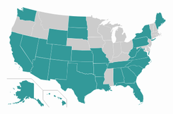 
<!-- 
<p>
    <div style="width:100%; height:350px;border:none;text-align:center">
        <iframe allowtransparency="yes" frameborder="0" width="900" height="700" src="/map/mapindex.html">
	</div>
</p>

x="-300" y="-300px" style="position:absolute;right:0;"  enable-background="new 174 100 959 593" width="959" height="593" 

<sodipodi:namedview bordercolor="#666666" objecttolerance="10" pagecolor="#ffffff" borderopacity="1" gridtolerance="10" guidetolerance="10" inkscape:cx="509.19152" inkscape:cy="282.2353" inkscape:zoom="1.2137643" showgrid="false" id="namedview71" inkscape:current-layer="g5" inkscape:window-maximized="1" inkscape:window-y="-8" inkscape:window-x="-8" inkscape:pageopacity="0" inkscape:window-height="1017" inkscape:window-width="1920" inkscape:pageshadow="2"></sodipodi:namedview>
<link rel="stylesheet" type="text/css" href="map.css" />
-->


<div id="info-box"></div>
<?xml version="1.0" encoding="utf-8"?>
<div style="width:100%; height:350px;margin: 10px auto; border: none; text-align:center">
<svg xmlns:cc="http://creativecommons.org/ns#" xmlns:dc="http://purl.org/dc/elements/1.1/" xmlns:rdf="http://www.w3.org/1999/02/22-rdf-syntax-ns#" xmlns:inkscape="http://www.inkscape.org/namespaces/inkscape" xmlns:sodipodi="http://sodipodi.sourceforge.net/DTD/sodipodi-0.dtd" xmlns:svg="http://www.w3.org/2000/svg" xmlns="http://www.w3.org/2000/svg" xmlns:xlink="http://www.w3.org/1999/xlink" version="1.1" id="us-map" preserveAspectRatio="xMaxYMin meet" sodipodi:docname="Republican_Party_presidential_primaries_results,_2016.svg" inkscape:version="0.91 r13725"  viewBox="-50 -120 1300 900"  xml:space="preserve">

<g id="g5">
	<path id="HI" data-info="<div>Hawaii</div>" fill="#339999" d="M407.1,619.3l1.9-3.6l2.3-0.3l0.3,0.8l-2.1,3.1H407.1z M417.3,615.6l6.1,2.6l2.1-0.3l1.6-3.9   l-0.6-3.4l-4.2-0.5l-4,1.8L417.3,615.6z M448,625.6l3.7,5.5l2.4-0.3l1.1-0.5l1.5,1.3l3.7-0.2l1-1.5l-2.9-1.8l-1.9-3.7l-2.1-3.6   l-5.8,2.9L448,625.6z M468.2,634.5l1.3-1.9l4.7,1l0.6-0.5l6.1,0.6l-0.3,1.3l-2.6,1.5l-4.4-0.3L468.2,634.5z M473.5,639.7l1.9,3.9   l3.1-1.1l0.3-1.6l-1.6-2.1l-3.7-0.3V639.7z M480.5,638.5l2.3-2.9l4.7,2.4l4.4,1.1l4.4,2.7v1.9l-3.6,1.8l-4.8,1l-2.4-1.5   L480.5,638.5z M497.1,654.1l1.6-1.3l3.4,1.6l7.6,3.6l3.4,2.1l1.6,2.4l1.9,4.4l4,2.6l-0.3,1.3l-3.9,3.2l-4.2,1.5l-1.5-0.6l-3.1,1.8   l-2.4,3.2l-2.3,2.9l-1.8-0.2l-3.6-2.6l-0.3-4.5l0.6-2.4l-1.6-5.7l-2.1-1.8l-0.2-2.6l2.3-1l2.1-3.1l0.5-1l-1.6-1.8L497.1,654.1z"/>
	<a href="/ak/"><path id="AK" data-info="<div>Alaska</div>" fill="#339999" d="M332.1,553.7l-0.3,85.4l1.6,1l3.1,0.2l1.5-1.1h2.6l0.2,2.9l7,6.8l0.5,2.6l3.4-1.9l0.6-0.2l0.3-3.1   l1.5-1.6l1.1-0.2l1.9-1.5l3.1,2.1l0.6,2.9l1.9,1.1l1.1,2.4l3.9,1.8l3.4,6l2.7,3.9l2.3,2.7l1.5,3.7l5,1.8l5.2,2.1l1,4.4l0.5,3.1   l-1,3.4l-1.8,2.3l-1.6-0.8l-1.5-3.1l-2.7-1.5l-1.8-1.1l-0.8,0.8l1.5,2.7l0.2,3.7l-1.1,0.5l-1.9-1.9l-2.1-1.3l0.5,1.6l1.3,1.8   l-0.8,0.8c0,0-0.8-0.3-1.3-1c-0.5-0.6-2.1-3.4-2.1-3.4l-1-2.3c0,0-0.3,1.3-1,1c-0.6-0.3-1.3-1.5-1.3-1.5l1.8-1.9l-1.5-1.5v-5h-0.8   l-0.8,3.4l-1.1,0.5l-1-3.7l-0.6-3.7l-0.8-0.5l0.3,5.7v1.1l-1.5-1.3l-3.6-6l-2.1-0.5l-0.6-3.7l-1.6-2.9l-1.6-1.1v-2.3l2.1-1.3   l-0.5-0.3l-2.6,0.6l-3.4-2.4l-2.6-2.9l-4.8-2.6l-4-2.6l1.3-3.2v-1.6l-1.8,1.6l-2.9,1.1l-3.7-1.1l-5.7-2.4h-5.5l-0.6,0.5l-6.5-3.9   l-2.1-0.3l-2.7-5.8l-3.6,0.3l-3.6,1.5l0.5,4.5l1.1-2.9l1,0.3l-1.5,4.4l3.2-2.7l0.6,1.6l-3.9,4.4l-1.3-0.3l-0.5-1.9l-1.3-0.8   l-1.3,1.1l-2.7-1.8l-3.1,2.1l-1.8,2.1l-3.4,2.1l-4.7-0.2l-0.5-2.1l3.7-0.6v-1.3l-2.3-0.6l1-2.4l2.3-3.9v-1.8l0.2-0.8l4.4-2.3l1,1.3   h2.7l-1.3-2.6l-3.7-0.3l-5,2.7l-2.4,3.4l-1.8,2.6l-1.1,2.3l-4.2,1.5l-3.1,2.6l-0.3,1.6l2.3,1l0.8,2.1l-2.7,3.2l-6.5,4.2l-7.8,4.2   l-2.1,1.1l-5.3,1.1l-5.3,2.3l1.8,1.3l-1.5,1.5l-0.5,1.1l-2.7-1l-3.2,0.2l-0.8,2.3h-1l0.3-2.4l-3.6,1.3l-2.9,1l-3.4-1.3l-2.9,1.9   h-3.2l-2.1,1.3l-1.6,0.8l-2.1-0.3l-2.6-1.1l-2.3,0.6l-1,1l-1.6-1.1v-1.9l3.1-1.3l6.3,0.6l4.4-1.6l2.1-2.1l2.9-0.6l1.8-0.8l2.7,0.2   l1.6,1.3l1-0.3l2.3-2.7l3.1-1l3.4-0.6l1.3-0.3l0.6,0.5h0.8l1.3-3.7l4-1.5l1.9-3.7l2.3-4.5l1.6-1.5l0.3-2.6l-1.6,1.3l-3.4,0.6   l-0.6-2.4l-1.3-0.3l-1,1l-0.2,2.9l-1.5-0.2l-1.5-5.8l-1.3,1.3l-1.1-0.5l-0.3-1.9l-4,0.2l-2.1,1.1l-2.6-0.3l1.5-1.5l0.5-2.6   l-0.6-1.9l1.5-1l1.3-0.2l-0.6-1.8v-4.4l-1-1l-0.8,1.5h-6.1l-1.5-1.3l-0.6-3.9l-2.1-3.6v-1l2.1-0.8l0.2-2.1l1.1-1.1l-0.8-0.5   l-1.3,0.5l-1.1-2.7l1-5l4.5-3.2l2.6-1.6l1.9-3.7l2.7-1.3l2.6,1.1l0.3,2.4l2.4-0.3l3.2-2.4l1.6,0.6l1,0.6h1.6l2.3-1.3l0.8-4.4   c0,0,0.3-2.9,1-3.4c0.6-0.5,1-1,1-1l-1.1-1.9l-2.6,0.8l-3.2,0.8l-1.9-0.5l-3.6-1.8l-5-0.2l-3.6-3.7l0.5-3.9l0.6-2.4l-2.1-1.8   l-1.9-3.7l0.5-0.8l6.8-0.5h2.1l1,1h0.6l-0.2-1.6l3.9-0.6l2.6,0.3l1.5,1.1l-1.5,2.1l-0.5,1.5l2.7,1.6l5,1.8l1.8-1l-2.3-4.4l-1-3.2   l1-0.8l-3.4-1.9l-0.5-1.1l0.5-1.6l-0.8-3.9l-2.9-4.7l-2.4-4.2l2.9-1.9h3.2l1.8,0.6l4.2-0.2l3.7-3.6l1.1-3.1l3.7-2.4l1.6,1l2.7-0.6   l3.7-2.1l1.1-0.2l1,0.8l4.5-0.2l2.7-3.1h1.1l3.6,2.4l1.9,2.1l-0.5,1.1l0.6,1.1l1.6-1.6l3.9,0.3l0.3,3.7l1.9,1.5l7.1,0.6l6.3,4.2   l1.5-1l5.2,2.6l2.1-0.6l1.9-0.8l4.8,1.9L332.1,553.7z M217,582.6l2.1,5.3l-0.2,1l-2.9-0.3l-1.8-4l-1.8-1.5H210l-0.2-2.6l1.8-2.4   l1.1,2.4l1.5,1.5L217,582.6z M214.4,616.1l3.7,0.8l3.7,1l0.8,1l-1.6,3.7l-3.1-0.2l-3.4-3.6L214.4,616.1z M193.7,602l1.1,2.6   l1.1,1.6l-1.1,0.8l-2.1-3.1V602H193.7z M180,675.1l3.4-2.3l3.4-1l2.6,0.3l0.5,1.6l1.9,0.5l1.9-1.9l-0.3-1.6l2.7-0.6l2.9,2.6   l-1.1,1.8l-4.4,1.1l-2.7-0.5l-3.7-1.1l-4.4,1.5l-1.6,0.3L180,675.1z M228.9,670.6l1.6,1.9l2.1-1.6l-1.5-1.3L228.9,670.6z    M231.8,673.6l1.1-2.3l2.1,0.3l-0.8,1.9H231.8z M255.4,671.7l1.5,1.8l1-1.1l-0.8-1.9L255.4,671.7z M264.2,659.2l1.1,5.8l2.9,0.8   l5-2.9l4.4-2.6l-1.6-2.4l0.5-2.4l-2.1,1.3l-2.9-0.8l1.6-1.1l1.9,0.8l3.9-1.8l0.5-1.5l-2.4-0.8l0.8-1.9l-2.7,1.9l-4.7,3.6l-4.8,2.9   L264.2,659.2z M306.5,639.4l2.4-1.5l-1-1.8l-1.8,1L306.5,639.4z"/></a>
	<a href="/fl/"><path id="FL" data-info="<div>Florida</div>" fill="#339999" d="M929.4,545.5l2.3,7.3l3.7,9.7l5.3,9.4l3.7,6.3l4.8,5.5l4,3.7l1.6,2.9l-1.1,1.3L953,593l2.9,7.4   l2.9,2.9l2.6,5.3l3.6,5.8l4.5,8.2l1.3,7.6l0.5,12l0.6,1.8l-0.3,3.4l-2.4,1.3l0.3,1.9l-0.6,1.9l0.3,2.4l0.5,1.9l-2.7,3.2l-3.1,1.5   l-3.9,0.2l-1.5,1.6l-2.4,1l-1.3-0.5l-1.1-1l-0.3-2.9l-0.8-3.4l-3.4-5.2l-3.6-2.3l-3.9-0.3l-0.8,1.3l-3.1-4.4l-0.6-3.6l-2.6-4   l-1.8-1.1l-1.6,2.1l-1.8-0.3l-2.1-5l-2.9-3.9l-2.9-5.3l-2.6-3.1l-3.6-3.7l2.1-2.4l3.2-5.5l-0.2-1.6l-4.5-1l-1.6,0.6l0.3,0.6l2.6,1   l-1.5,4.5l-0.8,0.5l-1.8-4l-1.3-4.8l-0.3-2.7l1.5-4.7v-9.5L910,585l-1.3-3.1l-5.2-1.3l-1.9-0.6l-1.6-2.6l-3.4-1.6l-1.1-3.4l-2.7-1   l-2.4-3.7l-4.2-1.5l-2.9-1.5h-2.6l-4,0.8l-0.2,1.9l0.8,1l-0.5,1.1l-3.1-0.2l-3.7,3.6l-3.6,1.9h-3.9l-3.2,1.3l-0.3-2.7l-1.6-1.9   l-2.9-1.1l-1.6-1.5l-8.1-3.9l-7.6-1.8l-4.4,0.6l-6,0.5l-6,2.1l-3.5,0.6l-0.2-8l-2.6-1.9l-1.8-1.8l0.3-3.1l10.2-1.3l25.5-2.9   l6.8-0.6l5.4,0.3l2.6,3.9l1.5,1.5l8.1,0.5l10.8-0.6l21.5-1.3l5.4-0.7l4.6,0l0.2,2.9l3.8,0.8l0.3-4.8l-1.6-4.5l1-0.7l5.1,0.5   L929.4,545.5z M941.9,677.9l2.4-0.6l1.3-0.2l1.5-2.3l2.3-1.6l1.3,0.5l1.7,0.3l0.4,1.1l-3.5,1.2l-4.2,1.5l-2.3,1.2L941.9,677.9z    M955.4,672.9l1.2,1.1l2.7-2.1l5.3-4.2l3.7-3.9l2.5-6.6l1-1.7l0.2-3.4l-0.7,0.5l-1,2.8l-1.5,4.6l-3.2,5.3l-4.4,4.2l-3.4,1.9   L955.4,672.9z"/></a>
	<a href="/sc/"><path id="SC" data-info="<div>South Carolina</div>" fill="#339999" d="M935.2,512.9l-1.8,1l-2.6-1.3l-0.6-2.1l-1.3-3.6l-2.3-2.1l-2.6-0.6l-1.6-4.8l-2.7-6l-4.2-1.9   l-2.1-1.9l-1.3-2.6L910,485l-2.3-1.3l-2.3-2.9l-3.1-2.3l-4.5-1.8l-0.5-1.5l-2.4-2.9l-0.5-1.5l-3.4-5.2l-3.4,0.2l-4-2.4l-1.3-1.3   l-0.3-1.8l0.8-1.9l2.3-1l-0.3-2.1l6.1-2.6l9.1-4.5l7.3-0.8l16.5-0.5l2.3,1.9l1.6,3.2l4.4-0.5l12.6-1.5l2.9,0.8l12.6,7.6l10.1,8.1   l-5.4,5.5l-2.6,6.1l-0.5,6.3l-1.6,0.8l-1.1,2.7l-2.4,0.6l-2.1,3.6l-2.7,2.7l-2.3,3.4l-1.6,0.8l-3.6,3.4l-2.9,0.2l1,3.2l-5,5.5   L935.2,512.9z"/></a>
	<path id="GA" data-info="<div>Georgia</div>" fill="#339999" d="M863.6,458l-4.8,0.8l-8.4,1.1l-8.6,0.9v2.2l0.2,2.1l0.6,3.4l3.4,7.9l2.4,9.9l1.5,6.1l1.6,4.8l1.5,7   l2.1,6.3l2.6,3.4l0.5,3.4l1.9,0.8l0.2,2.1l-1.8,4.8l-0.5,3.2l-0.2,1.9l1.6,4.4l0.3,5.3l-0.8,2.4l0.6,0.8l1.5,0.8l0.6,3.4l2.6,3.9   l1.5,1.5l7.9,0.2l10.8-0.6l21.5-1.3l5.4-0.7l4.6,0l0.2,2.9l2.6,0.8l0.3-4.4l-1.6-4.5l1.1-1.6l5.8,0.8l5,0.3l-0.8-6.3l2.3-10   l1.5-4.2l-0.5-2.6l3.3-6.2l-0.5-1.4l-1.9,0.7l-2.6-1.3l-0.6-2.1l-1.3-3.6l-2.3-2.1l-2.6-0.6l-1.6-4.8l-2.9-6.3l-4.2-1.9l-2.1-1.9   l-1.3-2.6l-2.1-1.9l-2.3-1.3l-2.3-2.9l-3.1-2.3l-4.5-1.8l-0.5-1.5l-2.4-2.9l-0.5-1.5l-3.4-4.9l-3.4,0.2l-4.1-3l-1.3-1.3l-0.3-1.8   l0.8-1.9l2.4-1.2l-1.1-1.2l0.1-0.3l-5.8,1l-7,0.8L863.6,458z"/>
	<path id="AL" data-info="<div>Alabama</div>" fill="#339999" d="M799.6,566.8l-1.6-15.2l-2.7-18.8l0.2-14.1l0.8-31l-0.2-16.7l0.2-6.4l7.8-0.4l27.8-2.6l8.9-0.7   l-0.1,2.2l0.2,2.1l0.6,3.4l3.4,7.9l2.4,9.9l1.5,6.1l1.6,4.8l1.5,7l2.1,6.3l2.6,3.4l0.5,3.4l1.9,0.8l0.2,2.1l-1.8,4.8l-0.5,3.2   l-0.2,1.9l1.6,4.4l0.3,5.3l-0.8,2.4l0.6,0.8l1.5,0.8l1,2.5h-6.3l-6.8,0.6l-25.5,2.9l-10.4,1.4l-0.1,3.8l1.8,1.8l2.6,1.9l0.6,7.9   l-5.5,2.6l-2.7-0.3l2.7-1.9v-1l-3.1-6l-2.3-0.6l-1.5,4.4l-1.3,2.7l-0.6-0.2H799.6z"/>
	<path id="NC" data-info="<div>North Carolina</div>" fill="#339999" d="M1006.1,398.5l1.7,4.7l3.6,6.5l2.4,2.4l0.6,2.3l-2.4,0.2l0.8,0.6l-0.3,4.2l-2.6,1.3l-0.6,2.1   l-1.3,2.9l-3.7,1.6l-2.4-0.3l-1.5-0.2l-1.6-1.3l0.3,1.3v1h1.9l0.8,1.3l-1.9,6.3h4.2l0.6,1.6l2.3-2.3l1.3-0.5l-1.9,3.6l-3.1,4.8   h-1.3l-1.1-0.5l-2.7,0.6l-5.2,2.4l-6.5,5.3l-3.4,4.7l-1.9,6.5l-0.5,2.4l-4.7,0.5l-5.5,1.3l-9.9-8.2l-12.6-7.6l-2.9-0.8l-12.6,1.5   l-4.3,0.8l-1.6-3.2l-3-2.1l-16.5,0.5l-7.3,0.8l-9.1,4.5l-6.1,2.6l-1.6,0.3l-5.8,1l-7,0.8l-6.8,0.5l0.5-4.1l1.8-1.5l2.7-0.6l0.6-3.7   l4.2-2.7l3.9-1.5l4.2-3.6l4.4-2.1l0.6-3.1l3.9-3.9l0.6-0.2c0,0,0,1.1,0.8,1.1c0.8,0,1.9,0.3,1.9,0.3l2.3-3.6l2.1-0.6l2.3,0.3   l1.6-3.6l2.9-2.6l0.5-2.1v-4l4.5,0.7l7.1-1.3l15.8-1.9l17.1-2.6l19.9-4l19.7-4.2l11.4-2.8L1006.1,398.5z M1010,431.5l2.6-2.5   l3.2-2.6l1.5-0.6l0.2-2l-0.6-6.1l-1.5-2.3l-0.6-1.9l0.7-0.2l2.7,5.5l0.4,4.4l-0.2,3.4l-3.4,1.5l-2.8,2.4l-1.1,1.2L1010,431.5z"/>
	<path id="TN" data-info="<div>Tennessee</div>" fill="#339999" d="M871.1,420.6l-51.9,5l-15.8,1.8l-4.6,0.5l-3.9,0v3.9l-8.4,0.5l-7,0.6l-11.1,0.1l-0.3,5.8l-2.1,6.3   l-1,3l-1.3,4.4l-0.3,2.6l-4,2.3l1.5,3.6l-1,4.4l-1,0.8l7.3-0.2l24.1-1.9l5.3-0.2l8.1-0.5l27.8-2.6l10.2-0.8l8.4-1l8.4-1.1l4.8-0.8   l-0.1-4.5l1.8-1.5l2.7-0.6l0.6-3.7l4.2-2.7l3.9-1.5l4.2-3.6l4.4-2.1l0.9-3.5l4.3-3.9l0.6-0.2c0,0,0,1.1,0.8,1.1s1.9,0.3,1.9,0.3   l2.3-3.6l2.1-0.6l2.3,0.3l1.6-3.6l2.1-2.2l0.6-1l0.2-3.9l-1.5-0.3l-2.4,1.9l-7.9,0.2l-12,1.9L871.1,420.6z"/>
	<path id="RI" data-info="<div>Rhode Island</div>" fill="#CCCCCC" d="M1048.1,279.8l-0.5-4.2l-0.8-4.4l-1.7-5.9l5.7-1.5l1.6,1.1l3.4,4.4l2.9,4.4l-2.9,1.5l-1.3-0.2   l-1.1,1.8l-2.4,1.9L1048.1,279.8z"/>
	<path id="CT" data-info="<div>Connecticut</div>" fill="#CCCCCC" d="M1047.2,280.1l-0.6-4.2l-0.8-4.4l-1.6-6l-4.2,0.9l-21.8,4.8l0.6,3.3l1.5,7.3v8.1l-1.1,2.3l1.8,2.1   l5-3.4l3.6-3.2l1.9-2.1l0.8,0.6l2.7-1.5l5.2-1.1L1047.2,280.1z"/>
	<path id="MA" data-info="<div>Massachusetts</div>" fill="#CCCCCC" d="M1074,273.9l2.2-0.7l0.5-1.7l1,0.1l1,2.3l-1.3,0.5l-3.9,0.1L1074,273.9z M1064.6,274.7l2.3-2.6h1.6   l1.8,1.5l-2.4,1l-2.2,1L1064.6,274.7z M1029.8,252.7l17.5-4.2l2.3-0.6l2.1-3.2l3.7-1.7l2.9,4.4l-2.4,5.2l-0.3,1.5l1.9,2.6l1.1-0.8   h1.8l2.3,2.6l3.9,6l3.6,0.5l2.3-1l1.8-1.8l-0.8-2.7l-2.1-1.6l-1.5,0.8l-1-1.3l0.5-0.5l2.1-0.2l1.8,0.8l1.9,2.4l1,2.9l0.3,2.4   l-4.2,1.5l-3.9,1.9l-3.9,4.5l-1.9,1.5v-1l2.4-1.5l0.5-1.8l-0.8-3.1l-2.9,1.5l-0.8,1.5l0.5,2.3l-2.1,1l-2.7-4.5l-3.4-4.4l-2.1-1.8   l-6.5,1.9l-5.1,1.1l-21.8,4.8l-0.4-4.9l0.6-10.6l5.2-0.9L1029.8,252.7z"/>
	<path id="ME" data-info="<div>Maine</div>" fill="#339999" d="M1097.2,177.3l1.9,2.1l2.3,3.7v1.9l-2.1,4.7l-1.9,0.6l-3.4,3.1l-4.8,5.5c0,0-0.6,0-1.3,0   c-0.6,0-1-2.1-1-2.1l-1.8,0.2l-1,1.5l-2.4,1.5l-1,1.5l1.6,1.5l-0.5,0.6l-0.5,2.7l-1.9-0.2v-1.6l-0.3-1.3l-1.5,0.3l-1.8-3.2   l-2.1,1.3l1.3,1.5l0.3,1.1l-0.8,1.3l0.3,3.1l0.2,1.6l-1.6,2.6l-2.9,0.5l-0.3,2.9l-5.3,3.1l-1.3,0.5l-1.6-1.5l-3.1,3.6l1,3.2   l-1.5,1.3l-0.2,4.4l-1.1,6.3l-2.5-1.2l-0.5-3.1l-3.9-1.1l-0.3-2.7l-7.3-23.4l-4.2-13.6l1.4-0.1l1.5,0.4v-2.6l0.8-5.5l2.6-4.7l1.5-4   l-1.9-2.4v-6l0.8-1l0.8-2.7l-0.2-1.5l-0.2-4.8l1.8-4.8l2.9-8.9l2.1-4.2h1.3l1.3,0.2v1.1l1.3,2.3l2.7,0.6l0.8-0.8v-1l4-2.9l1.8-1.8   l1.5,0.2l6,2.4l1.9,1l9.1,29.9h6l0.8,1.9l0.2,4.8l2.9,2.3h0.8l0.2-0.5l-0.5-1.1L1097.2,177.3z M1076.3,207.5l1.5-1.5l1.4,1.1   l0.6,2.4l-1.7,0.9L1076.3,207.5z M1083,201.6l1.8,1.9c0,0,1.3,0.1,1.3-0.2s0.2-2,0.2-2l0.9-0.8l-0.8-1.8l-2,0.7L1083,201.6z"/>
	<path id="NH" data-info="<div>New Hampshire</div>" fill="#CCCCCC" d="M1054.8,242.4l0.9-1.1l1.1-3.3l-2.5-0.9l-0.5-3.1l-3.9-1.1l-0.3-2.7l-7.3-23.4l-4.6-14.5l-0.9,0   l-0.6,1.6l-0.6-0.5l-1-1l-1.5,1.9l0,5l0.3,5.7l1.9,2.7v4l-3.7,5.1l-2.6,1.1v1.1l1.1,1.8v8.6l-0.8,9.2l-0.2,4.8l1,1.3l-0.2,4.5   l-0.5,1.8l1.5,0.9l16.4-4.7l2.3-0.6l1.5-2.6L1054.8,242.4z"/>
	<path id="VT" data-info="<div>Vermont</div>" fill="#CCCCCC" d="M1018.3,253.7l-0.8-5.7l-2.4-10l-0.6-0.3l-2.9-1.3l0.8-2.9l-0.8-2.1l-2.7-4.6l1-3.9l-0.8-5.2   l-2.4-6.5l-0.8-4.9l26.2-6.7l0.3,5.8l1.9,2.7v4l-3.7,4l-2.6,1.1v1.1l1.1,1.8v8.6l-0.8,9.2l-0.2,4.8l1,1.3l-0.2,4.5l-0.5,1.8   l0.7,1.6l-7,1.4L1018.3,253.7z"/>
	<path id="NY" data-info="<div>New York</div>" fill="#339999" d="M1002.6,289.4l-1.1-1l-2.6-0.2l-2.3-1.9l-1.6-6.1l-3.5,0.1l-2.4-2.7l-19.4,4.4l-43,8.7l-7.5,1.2   l-0.7-6.5l1.4-1.1l1.3-1.1l1-1.6l1.8-1.1l1.9-1.8l0.5-1.6l2.1-2.7l1.1-1l-0.2-1l-1.3-3.1l-1.8-0.2l-1.9-6.1l2.9-1.8l4.4-1.5l4-1.3   l3.2-0.5l6.3-0.2l1.9,1.3l1.6,0.2l2.1-1.3l2.6-1.1l5.2-0.5l2.1-1.8l1.8-3.2l1.6-1.9h2.1l1.9-1.1l0.2-2.3l-1.5-2.1l-0.3-1.5l1.1-2.1   v-1.5h-1.8l-1.8-0.8l-0.8-1.1l-0.2-2.6l5.8-5.5l0.6-0.8l1.5-2.9l2.9-4.5l2.7-3.7l2.1-2.4l2.4-1.8l3.1-1.2l5.5-1.3l3.2,0.2l4.5-1.5   l7.6-2.1l0.5,5l2.4,6.5l0.8,5.2l-1,3.9l2.6,4.5l0.8,2.1l-0.8,2.9l2.9,1.3l0.6,0.3l3.1,11l-0.5,5.1l-0.5,10.8l0.8,5.5l0.8,3.6   l1.5,7.3v8.1l-1.1,2.3l1.8,2l0.8,1.7l-1.9,1.8l0.3,1.3l1.3-0.3l1.5-1.3l2.3-2.6l1.1-0.6l1.6,0.6l2.3,0.2l7.9-3.9l2.9-2.7l1.3-1.5   l4.2,1.6l-3.4,3.6l-3.9,2.9l-7.1,5.3l-2.6,1l-5.8,1.9l-4,1.1l-1.2-0.5l-0.2-3.7l0.5-2.7l-0.2-2.1l-2.8-1.7l-4.5-1l-3.9-1.1   L1002.6,289.4z"/>
	<path id="NJ" data-info="<div>New Jersey</div>" fill="#CCCCCC" d="M1002.2,290.3l-2.1,2.4v3.1l-1.9,3.1l-0.2,1.6l1.3,1.3l-0.2,2.4l-2.3,1.1l0.8,2.7l0.2,1.1l2.7,0.3   l1,2.6l3.6,2.4l2.4,1.6v0.8l-3.2,3.1l-1.6,2.3l-1.5,2.7l-2.3,1.3l-1.2,0.7l-0.2,1.2l-0.6,2.6l1.1,2.2l3.2,2.9l4.8,2.3l4,0.6   l0.2,1.5l-0.8,1l0.3,2.7h0.8l2.1-2.4l0.8-4.8l2.7-4l3.1-6.5l1.1-5.5l-0.6-1.1l-0.2-9.4l-1.6-3.4l-1.1,0.8l-2.7,0.3l-0.5-0.5l1.1-1   l2.1-1.9l0.1-1.1l-0.4-3.4l0.5-2.7l-0.2-2.1l-2.6-1.1l-4.5-1l-3.9-1.1L1002.2,290.3z"/>
	<path id="PA" data-info="<div>Pennsylvania</div>" fill="#339999" d="M996.2,326.5l1.1-0.6l2.3-0.6l1.5-2.7l1.6-2.3l3.2-3.1v-0.8l-2.4-1.6l-3.6-2.4l-1-2.6l-2.7-0.3   l-0.2-1.1l-0.8-2.7l2.3-1.1l0.2-2.4l-1.3-1.3l0.2-1.6l1.9-3.1v-3.1l2.3-2.4l0.2-1.1l-2.6-0.2l-2.3-1.9l-2.4-5.3l-3-0.9l-2.3-2.1   l-18.6,4l-43,8.7l-8.9,1.5l-0.5-7.1l-5.5,5.6l-1.3,0.5l-4.2,3l2.9,19.1l2.5,9.7l3.6,19.3l3.3-0.6l11.9-1.5l37.9-7.7l14.9-2.8   l8.3-1.6l0.3-0.2l2.1-1.6L996.2,326.5z"/>
	<path id="DE" data-info="<div>Delaware</div>" fill="#CCCCCC" d="M996.4,330.4l0.6-2.1l0-1.2l-1.3-0.1l-2.1,1.6l-1.5,1.5l1.5,4.2l2.3,5.7l2.1,9.7l1.6,6.3l5-0.2   l6.1-1.2l-2.3-7.4l-1,0.5l-3.6-2.4l-1.8-4.7l-1.9-3.6l-2.3-1l-2.1-3.6L996.4,330.4z"/>
	<path id="MD" data-info="<div>Maryland</div>" fill="#CCCCCC" d="M1011,355.3l-6.1,1.3l-5.8,0.2l-1.8-7.1l-2.1-9.7l-2.3-5.7l-1.3-4.4l-7.5,1.6l-14.9,2.8l-37.5,7.6   l1.1,5l1,5.7l0.3-0.3l2.1-2.4l2.3-2.6l2.4-0.6l1.5-1.5l1.8-2.6l1.3,0.6l2.9-0.3l2.6-2.1l2-1.5l1.8-0.5l1.6,1.1l2.9,1.5l1.9,1.8   l1.2,1.5l4.1,1.7v2.9l5.5,1.3l1.1,0.5l1.4-2l2.9,2l-1.3,2.5l-0.8,4l-1.8,2.6v2.1l0.6,1.8l5.1,1.4l4.3-0.1l3.1,1l2.1,0.3l1-2.1   l-1.5-2.1v-1.8l-2.4-2.1l-2.1-5.5l1.3-5.3l-0.2-2.1l-1.3-1.3c0,0,1.5-1.6,1.5-2.3c0-0.6,0.5-2.1,0.5-2.1l1.9-1.3l1.9-1.6l0.5,1   l-1.5,1.6l-1.3,3.7l0.3,1.1l1.8,0.3l0.5,5.5l-2.1,1l0.3,3.6l0.5-0.2l1.1-1.9l1.6,1.8l-1.6,1.3l-0.3,3.4l2.6,3.4l3.9,0.5l1.6-0.8   l3.2,4.2l1.4,0.5l6.7-2.8l2-4L1011,355.3z M994.3,364.3l1.1,2.5l0.2,1.8l1.1,1.9c0,0,0.9-0.9,0.9-1.2c0-0.3-0.7-3.1-0.7-3.1   l-0.7-2.3L994.3,364.3z"/>
	<path id="WV" data-info="<div>West Virginia</div>" fill="#339999" d="M930.6,342l1.1,4.9l1.1,6.9l3.6-2.7l2.3-3.1l2.5-0.6l1.5-1.5l1.8-2.6l1.2,0.6l2.9-0.3l2.6-2.1   l2-1.5l1.8-0.5l1.3,1l2.2,1.1l1.9,1.8l1.4,1.3l-0.1,4.7l-5.7-3.1l-4.5-1.8l-0.2,5.3l-0.5,2.1l-1.6,2.7l-0.6,1.6l-3.1,2.4l-0.5,2.3   l-3.4,0.3l-0.3,3.1l-1.1,5.5h-2.6l-1.3-0.8l-1.6-2.7l-1.8,0.2l-0.3,4.4l-2.1,6.6l-5,10.8l0.8,1.3l-0.2,2.7l-2.1,1.9l-1.5-0.3   l-3.2,2.4l-2.6-1l-1.8,4.7c0,0-3.7,0.8-4.4,1c-0.6,0.2-2.4-1.3-2.4-1.3l-2.4,2.3l-2.6,0.6l-2.9-0.8l-1.3-1.3l-2.2-3l-3.1-2   l-2.6-2.7l-2.9-3.7l-0.6-2.3l-2.6-1.5l-0.8-1.6l-0.2-5.3l2.2-0.1l1.9-0.8l0.2-2.7l1.6-1.5l0.2-5l1-3.9l1.3-0.6l1.3,1.1l0.5,1.8   l1.8-1l0.5-1.6l-1.1-1.8v-2.4l1-1.3l2.3-3.4l1.3-1.5l2.1,0.5l2.3-1.6l3.1-3.4l2.3-3.9l0.3-5.7l0.5-5v-4.7l-1.1-3.1l1-1.5l1.3-1.3   l3.5,19.8l4.6-0.8L930.6,342z"/>
	<path id="KY" data-info="<div>Kentucky</div>" fill="#CCCCCC" d="M895.8,397.8l-2.3,2.7l-4.2,3.6L885,410l-1.8,1.8v2.1l-3.9,2.1l-5.7,3.4l-3.5,0.4l-51.9,4.9   l-15.8,1.8l-4.6,0.5l-3.9,0l-0.2,4.2l-8.2,0.1l-7,0.6l-10.4,0.2l1.9-0.2l2.2-1.8l2.1-1.1l0.2-3.2l0.9-1.8l-1.6-2.5l0.8-1.9l2.3-1.8   l2.1-0.6l2.7,1.3l3.6,1.3l1.1-0.3l0.2-2.3l-1.3-2.4l0.3-2.3l1.9-1.5l2.6-0.6l1.6-0.6l-0.8-1.8l-0.6-1.9l1.1-0.8l1.1-3.3l3-1.7   l5.8-1l3.6-0.5l1.5,1.9l1.8,0.8l1.8-3.2l2.9-1.5l1.9,1.6l0.8,1.1l2.1-0.5l-0.2-3.4l2.9-1.6l1.1-0.8l1.1,1.6h4.7l0.8-2.1l-0.3-2.3   l2.9-3.6l4.7-3.9l0.5-4.5l2.7-0.3l3.9-1.8l2.7-1.9l-0.3-1.9l-1.5-1.5l0.6-2.2l4.1-0.2l2.4-0.8l2.9,1.6l1.6,4.4l5.8,0.3l1.8,1.8   l2.1,0.2l2.4-1.5l3.1,0.5l1.3,1.5l2.7-2.6l1.8-1.3h1.6l0.6,2.7l1.8,1l2.4,2.2l0.2,5.5l0.8,1.6l2.6,1.5l0.6,2.3l2.9,3.7l2.6,2.7   L895.8,397.8z"/>
	<path id="OH" data-info="<div>Ohio</div>" fill="#CCCCCC" d="M905.4,295l-6.1,4.1l-3.9,2.3l-3.4,3.7l-4,3.9l-3.2,0.8l-2.9,0.5l-5.5,2.6l-2.1,0.2l-3.4-3.1   l-5.2,0.6l-2.6-1.5l-2.4-1.4l-4.9,0.7l-10.2,1.6l-7.8,1.2l1.3,14.6l1.8,13.7l2.6,23.4l0.6,4.8l4.1-0.1l2.4-0.8l3.4,1.5l2.1,4.4   l5.1,0l1.9,2.1l1.8-0.1l2.5-1.3l2.5,0.4l2,1.5l1.7-2.1l2.3-1.3l2.1-0.7l0.6,2.7l1.8,1l3.5,2.3l2.2-0.1l1.1-1.1l-0.1-1.4l1.6-1.5   l0.2-5l1-3.9l1.5-1.4l1.5,0.9l0.8,1.2l1.2-0.2l-0.4-2.4l-0.6-0.6v-2.4l1-1.3l2.3-3.4l1.3-1.5l2.1,0.5l2.3-1.6l3.1-3.4l2.3-3.9   l0.2-5.4l0.5-5v-4.7l-1.1-3.1l1-1.5l0.9-1l-1.4-9.8L905.4,295z"/>
	<path id="MI" data-info="<div>Michigan</div>" fill="#CCCCCC" d="M755.6,182.1l1.8-2.1l2.2-0.8l5.4-3.9l2.3-0.6l0.5,0.5l-5.1,5.1l-3.3,1.9l-2.1,0.9L755.6,182.1z    M841.8,214.2l0.6,2.5l3.2,0.2l1.3-1.2c0,0-0.1-1.5-0.4-1.6c-0.3-0.2-1.6-1.9-1.6-1.9l-2.2,0.2l-1.6,0.2l-0.3,1.1L841.8,214.2z    M871.9,277.2l-3.2-8.2l-2.3-9.1l-2.4-3.2l-2.6-1.8l-1.6,1.1l-3.9,1.8l-1.9,5l-2.7,3.7l-1.1,0.6l-1.5-0.6c0,0-2.6-1.5-2.4-2.1   c0.2-0.6,0.5-5,0.5-5l3.4-1.3l0.8-3.4l0.6-2.6l2.4-1.6l-0.3-10l-1.6-2.3l-1.3-0.8l-0.8-2.1l0.8-0.8l1.6,0.3l0.2-1.6L850,231   l-1.3-2.6h-2.6l-4.5-1.5l-5.5-3.4h-2.7l-0.6,0.6l-1-0.5l-3.1-2.3l-2.9,1.8l-2.9,2.3l0.3,3.6l1,0.3l2.1,0.5l0.5,0.8l-2.6,0.8   l-2.6,0.3l-1.5,1.8l-0.3,2.1l0.3,1.6l0.3,5.5l-3.6,2.1l-0.6-0.2v-4.2l1.3-2.4l0.6-2.4l-0.8-0.8l-1.9,0.8l-1,4.2l-2.7,1.1l-1.8,1.9   l-0.2,1l0.6,0.8l-0.6,2.6l-2.3,0.5v1.1l0.8,2.4l-1.1,6.1l-1.6,4l0.6,4.7l0.5,1.1l-0.8,2.4l-0.3,0.8l-0.3,2.7l3.6,6l2.9,6.5l1.5,4.8   l-0.8,4.7l-1,6l-2.4,5.2l-0.3,2.7l-3.3,3.1l4.4-0.2l21.4-2.3l7.3-1l0.1,1.7l6.9-1.2l10.3-1.5l3.9-0.5l0.1-0.6l0.2-1.5l2.1-3.7   l2-1.7l-0.2-5.1l1.6-1.6l1.1-0.3l0.2-3.6l1.5-3l1.1,0.6l0.2,0.6l0.8,0.2l1.9-1L871.9,277.2z M741.5,211.2l0.7-0.6l2.7-0.8l3.6-2.3   v-1l0.6-0.6l6-1l2.4-1.9l4.4-2.1l0.2-1.3l1.9-2.9l1.8-0.8l1.3-1.8l2.3-2.3l4.4-2.4l4.7-0.5l1.1,1.1l-0.3,1l-3.7,1l-1.5,3.1   l-2.3,0.8l-0.5,2.4l-2.4,3.2l-0.3,2.6l0.8,0.5l1-1.1l3.6-2.9l1.3,1.3h2.3l3.2,1l1.5,1.1l1.5,3.1l2.7,2.7l3.9-0.2l1.5-1l1.6,1.3   l1.6,0.5l1.3-0.8h1.1l1.6-1l4-3.6l3.4-1.1l6.6-0.3l4.5-1.9l2.6-1.3l1.5,0.2v5.7l0.5,0.3l2.9,0.8l1.9-0.5l6.1-1.6l1.1-1.1l1.5,0.5v7   l3.2,3.1l1.3,0.6l1.3,1l-1.3,0.3l-0.8-0.3l-3.7-0.5l-2.1,0.6l-2.3-0.2l-3.2,1.5h-1.8l-5.8-1.3l-5.2,0.2l-1.9,2.6l-7,0.6l-2.4,0.8   l-1.1,3.1l-1.3,1.1l-0.5-0.2l-1.5-1.6l-4.5,2.4h-0.6l-1.1-1.6l-0.8,0.2l-1.9,4.4l-1,4l-3.2,7l-1.2-1l-1.4-1l-1.9-10.3l-3.5-1.4   l-2.1-2.3l-12.1-2.7l-2.9-1l-8.2-2.2l-7.9-1.1L741.5,211.2z"/>
	<path id="WY" data-info="<div>Wyoming</div>" fill="#339999" d="M528.3,243.8l-10.5-0.8l-32.1-3.3l-16.2-2.1l-28.3-4.1l-19.9-3l-1.4,11.2l-3.8,24.3l-5.3,30.4   l-1.5,10.5l-1.7,11.9l6.5,0.9l25.9,2.5l20.6,2.3l36.8,4.1l23.8,2.9l4.5-44.2l1.4-25.4L528.3,243.8z"/>
	<path id="MT" data-info="<div>Montana</div>" fill="#CCCCCC" d="M530.7,222.3l0.6-11.2l2.3-24.8c0.5-5,1.1-8.5,1.4-15.4l0.9-14.6l-30.7-2.8L476,150l-29.3-4   l-32.3-5.3l-18.4-3.4l-32.7-6.9l-4.5,21.3l3.4,7.5l-1.4,4.6l1.8,4.6l3.2,1.4l4.6,10.8l2.7,3.2l0.5,1.1l3.4,1.1l0.5,2.1l-7.1,17.6   v2.5l2.5,3.2h0.9l4.8-3l0.7-1.1l1.6,0.7l-0.2,5.3l2.7,12.6l3,2.5l0.9,0.7l1.8,2.3l-0.5,3.4l0.7,3.4l1.1,0.9l2.3-2.3h2.7l3.2,1.6   l2.5-0.9h4.1l3.7,1.6l2.7-0.5l0.5-3l3-0.7l1.4,1.4l0.5,3.2l1.8,1.4l1.5-11.6l20.7,3l28.2,4l16.6,1.9l31.4,3.5l11,1.5l1.1-15.4   L530.7,222.3z"/>
	<path id="ID" data-info="<div>Idaho</div>" fill="#CCCCCC" d="M336.1,281c-22.6-4.3-14.1-2.8-21.1-4.4l4.4-17.5l4.3-17.7l1.4-4.2l2.5-5.9l-1.3-2.3l-2.5,0.1   l-0.8-1l0.5-1.1l0.3-3.1l4.5-5.5l1.8-0.5l1.1-1.1l0.6-3.2l0.9-0.7l3.9-5.8l3.9-4.3l0.2-3.8l-3.4-2.6l-1.3-4.4l0.4-9.7l3.7-16.5   l4.5-20.8l3.8-13.5l0.8-3.8l13,2.5l-4.2,21.5l2.9,7.7l-1.1,4.6l2,4.6l3.2,1.7l4.5,9.8l2.7,3.8l0.6,1.1l3.4,1.1l0.5,2.5l-6.9,16.8   l0.3,3.3l2.7,2.9l1.9,0.5l4.8-3.6l0.4-0.5l0.2,0.8l0.3,4.1l2.6,12.9l3.5,2.7l0.4,0.8l2.1,2.4l-0.8,2.8l0.7,3.8l1.9,0.9l2.1-1.6   l2.6-0.5l3.4,1.6l2.5-0.6l3.8-0.2l4,1.6l2.7-0.3l0.9-2.3l2.5-1.6l0.7,1.7l0.6,2.2l2.3,2.5l-3.8,24l-5.1,29l-4.2-0.3l-8.2-1.5   l-9.8-1.8l-12.2-2.4l-12.5-2.5l-8.5-1.8l-9.3-1.7L336.1,281z"/>
	<path id="WA" data-info="<div>Washington</div>" fill="#339999" d="M267.6,106.4l4.4,1.5l9.7,2.7l8.6,1.9l20,5.7l23,5.7l15.2,3.4l-1,3.9l-4.1,13.8l-4.5,20.8   l-3.2,16.1l-0.4,9.4l-13.2-3.9l-15.6-3.4l-13.7,0.6l-1.6-1.5l-5.3,1.9l-4-0.3l-2.7-1.8l-1.6,0.5l-4.2-0.2l-1.9-1.4l-4.8-1.7   l-1.4-0.2l-5-1.3l-1.8,1.5l-5.7-0.3l-4.8-3.8l0.2-0.8l0.1-7.9l-2.1-3.9l-4.1-0.7l-0.4-2.4l-2.5-0.6l-2.9-0.5l-1.8,1l-2.3-2.9   l0.3-2.9l2.7-0.3l1.6-4l-2.6-1.1l0.2-3.7l4.4-0.6l-2.7-2.7l-1.5-7.1l0.6-2.9v-7.9l-1.8-3.2l2.3-9.4l2.1,0.5l2.4,2.9l2.7,2.6   l3.2,1.9l4.5,2.1l3.1,0.6l2.9,1.5l3.4,1l2.3-0.2v-2.4l1.3-1.1l2.1-1.3l0.3,1.1l0.3,1.8l-2.3,0.5l-0.3,2.1l1.8,1.5l1.1,2.4l0.6,1.9   l1.5-0.2l0.2-1.3l-1-1.3l-0.5-3.2l0.8-1.8l-0.6-1.5V119l1.8-3.6l-1.1-2.6l-2.4-4.8l0.3-0.8L267.6,106.4z M258.1,112.3l2-0.2   l0.5,1.4l1.5-1.6h2.3l0.8,1.5l-1.5,1.7l0.6,0.8l-0.7,2l-1.4,0.4c0,0-0.9,0.1-0.9-0.2s1.5-2.6,1.5-2.6l-1.7-0.6l-0.3,1.5l-0.7,0.6   l-1.5-2.3L258.1,112.3z"/>
	<path id="TX" data-info="<div>Texas</div>" fill="#339999" d="M531.1,433.4l22.7,1.1l31.1,1.1l-2.3,23.5l-0.3,18.2l0.1,2.1l4.3,3.8l1.7,0.8l1.8,0.3l0.7-1.3   l0.9,0.9l1.7,0.5l1.6-0.7l1.1,0.4l-0.3,3.4l4.3,1l2.7,0.8l4,0.5l2.2,1.8l3.2-1.6l2.8,0.4l2,2.8l1.1,0.3l-0.2,2l3.1,1.2l2.8-1.8   l1.5,0.4l2.4,0.2l0.4,1.9l4.6,2l2.7-0.2l2-4.1h0.3l1.1,1.9l4.4,1l3.3,1.2l3.3,0.8l2.1-0.8l0.8-2.5h3.7l1.9,0.8l3.1-1.6h0.7l0.4,1.1   h4.3l2.4-1.3l1.7,0.3l1.4,1.9l2.9,1.7l3.5,1.1l2.7,1.4l2.4,1.6l3.3-0.9l1.9,1l0.5,10.1l0.3,9.7l0.7,9.5l0.5,4l2.7,4.6l1.1,4.1   l3.9,6.3l0.5,2.9l0.5,1l-0.7,7.5l-2.7,4.4l1,2.9l-0.4,2.5l-0.8,7.3l-1.4,2.7l0.6,4.4l-5.7,1.6l-9.9,4.5l-1,1.9l-2.6,1.9l-2.1,1.5   l-1.3,0.8l-5.7,5.3l-2.7,2.1l-5.3,3.2l-5.7,2.4l-6.3,3.4l-1.8,1.5l-5.8,3.6l-3.4,0.6l-3.9,5.5l-4,0.3l-1,1.9l2.3,1.9l-1.5,5.5   l-1.3,4.5l-1.1,3.9l-0.8,4.5l0.8,2.4l1.8,7l1,6.1l1.8,2.7l-1,1.5l-3.1,1.9l-5.7-3.9l-5.5-1.1l-1.3,0.5l-3.2-0.6l-4.2-3.1l-5.2-1.1   l-7.6-3.4l-2.1-3.9l-1.3-6.5l-3.2-1.9l-0.6-2.3l0.6-0.6l0.3-3.4l-1.3-0.6l-0.6-1l1.3-4.4l-1.6-2.3l-3.2-1.3l-3.4-4.4l-3.6-6.6   l-4.2-2.6l0.2-1.9l-5.3-12.3l-0.8-4.2l-1.8-1.9l-0.2-1.5l-6-5.3l-2.6-3.1v-1.1l-2.6-2.1l-6.8-1.1l-7.4-0.6l-3.1-2.3l-4.5,1.8   l-3.6,1.5l-2.3,3.2l-1,3.7l-4.4,6.1l-2.4,2.4l-2.6-1l-1.8-1.1l-1.9-0.6l-3.9-2.3v-0.6l-1.8-1.9l-5.2-2.1l-7.4-7.8l-2.3-4.7v-8.1   l-3.2-6.5l-0.5-2.7l-1.6-1l-1.1-2.1l-5-2.1l-1.3-1.6l-7.1-7.9l-1.3-3.2l-4.7-2.3l-1.5-4.4l-2.6-2.9l-1.9-0.5l-0.6-4.7l8,0.7l29,2.7   l29,1.6l2.3-23.8l3.9-55.6l1.6-18.7l1.4,0 M631.2,667.3l-0.6-7.1l-2.7-7.2l-0.6-7l1.5-8.2l3.3-6.9l3.5-5.4l3.2-3.6l0.6,0.2   l-4.8,6.6l-4.4,6.5l-2,6.6l-0.3,5.2l0.9,6.1l2.6,7.2l0.5,5.2l0.2,1.5L631.2,667.3z"/>
	<path id="CA" data-info="<div>California</div>" fill="#339999" d="M310.7,486.8l3.8-0.5l1.5-2l0.7-1.9l-3.2-0.1l-1.1-1.8l0.8-1.7l0-6.2l2.2-1.3l2.7-2.6l0.4-4.9   l1.6-3.5l1.9-2.1l3.3-1.7l1.3-0.7l0.8-1.5l-0.9-0.9l-1-1.5l-0.9-5.3l-2.9-5.2l0.1-2.8l-2.2-3.2l-15-23.2l-19.4-28.7l-22.4-33   l-12.7-19.5l1.8-7.2l6.8-25.9l8.1-31.4l-12.4-3.3l-13.5-3.4l-12.6-4.1l-7.5-2.1l-11.4-3l-7.1-2.4l-1.6,4.7l-0.2,7.4l-5.2,11.8   l-3.1,2.6l-0.3,1.1l-1.8,0.8l-1.5,4.2l-0.8,3.2l2.7,4.2l1.6,4.2l1.1,3.6l-0.3,6.5l-1.8,3.1l-0.6,5.8l-1,3.7l1.8,3.9l2.7,4.5   l2.3,4.8l1.3,4l-0.3,3.2l-0.3,0.5v2.1l5.7,6.3l-0.5,2.4l-0.6,2.3l-0.6,1.9l0.2,8.2l2.1,3.7l1.9,2.6l2.7,0.5l1,2.7l-1.1,3.6   l-2.1,1.6h-1.1l-0.8,3.9l0.5,2.9l3.2,4.4l1.6,5.3l1.5,4.7l1.3,3.1l3.4,5.8l1.5,2.6l0.5,2.9l1.6,1v2.4l-0.8,1.9l-1.8,7.1l-0.5,1.9   l2.4,2.7l4.2,0.5l4.5,1.8l3.9,2.1h2.9l2.9,3.1l2.6,4.8l1.1,2.3l3.9,2.1l4.8,0.8l1.5,2.1l0.6,3.2l-1.5,0.6l0.3,1l3.2,0.8l2.7,0.2   l2.9,4.7l3.9,4.2l0.8,2.3l2.6,4.2l0.3,3.2v9.4l0.5,1.8l10,1.5l19.7,2.7L310.7,486.8z M222.8,437l1.3,1.5l-0.2,1.3l-3.2-0.1   l-0.6-1.2l-0.6-1.5L222.8,437z M224.7,437l1.2-0.6l3.6,2.1l3.1,1.2l-0.9,0.6l-4.5-0.2l-1.6-1.6L224.7,437z M245.4,456.8l1.8,2.3   l0.8,1l1.5,0.6l0.6-1.5l-1-1.8l-2.7-2l-1.1,0.2V456.8z M244,465.5l1.8,3.2l1.2,1.9l-1.5,0.2l-1.3-1.2c0,0-0.7-1.5-0.7-1.9   s0-2.2,0-2.2L244,465.5z"/>
	<path id="AZ" data-info="<div>Arizona</div>" fill="#339999" d="M311.7,487.5l-2.6,2.2l-0.3,1.5l0.5,1l18.9,10.7l12.1,7.6l14.7,8.6l16.8,10l12.3,2.4l25.1,2.7   l2.5-12.5l3.8-27.2l7-52.9l4.3-31l-24.6-3.7l-27.2-4.6l-33.4-6.3l-2.9,18.1l-0.5,0.5l-1.7,2.6l-2.5-0.1l-1.3-2.7l-2.7-0.3l-0.9-1.1   h-0.9l-0.9,0.6l-1.9,1l-0.1,7l-0.2,1.7l-0.6,12.6l-1.5,2.2l-0.6,3.3l2.7,4.9l1.3,5.8l0.8,1l1,0.6l-0.1,2.3l-1.6,1.4l-3.4,1.7   l-1.9,1.9l-1.5,3.7l-0.6,4.9l-2.9,2.7l-2.1,0.7l-0.1,5.8l-0.5,1.7l0.5,0.8l3.7,0.6l-0.6,2.7l-1.5,2.2L311.7,487.5z"/>
	<path id="NV" data-info="<div>Nevada</div>" fill="#339999" d="M314.7,277.6l21,4.5l9.7,1.9l9.3,1.8l6.6,1.6l-0.6,5.9l-3.5,17.3l-4.1,20l-1.9,9.7l-2.2,13.3   l-3.2,16.4l-3.5,15.7l-2,10.2l-2.5,16.8l-0.5,1.1l-1.1,2.5l-1.9-0.1l-1.1-2.7l-2.7-0.5l-1.4-1l-2,0.3l-0.9,0.7l-1.3,1.3l-0.4,7   l-0.5,1.7l-0.4,12.1l-1.3,1.7l-1.9-2.3l-14.5-22.7l-19.4-29L263.6,349l-12.4-18.6l1.6-6.6l7-25.9l7.9-31.3l33.6,8.1l13.7,3"/>
	<path id="UT" data-info="<div>Utah</div>" fill="#339999" d="M427,409.3l-24.6-3.5l-26.6-4.9l-33.8-6l1.6-9.2l3.2-15.2L350,354l2.2-13.6l1.9-8.9l3.8-20.5   l3.5-17.5l1.1-5.6l12.7,2.3l12,2.1l10.3,1.8l8.3,1.4l3.7,0.5l-1.5,10.6l-2.3,13.2l7.8,0.9l16.4,1.8l8.2,0.9l-2.1,22l-3.2,22.6   l-3.8,27.8l-1.7,11.1L427,409.3z"/>
	<a href="/co/"><path id="CO" data-info="<div>Colorado</div>" fill="#339999" d="M552.6,356.8l1.4-21.3l-32.1-3.1l-24.5-2.7l-37.3-4.1l-20.7-2.5l-2.6,22.2l-3.2,22.4l-3.8,28   l-1.5,11.1l-0.3,2.8l33.9,3.8l37.7,4.3l32,3.2l16.6,0.8"/></a>
	<a href="/nm/"><path id="NM" data-info="<div>New Mexico</div>" fill="#339999" d="M456.7,531l-0.7-6.1l8.6,0.5l29.5,3.1l28.4,1.4l2-22.3l3.7-55.9l1.1-19.4l2,0.3l0-11.1l-32.2-2.4   l-36.9-4.4l-34.5-4.1l-4.2,30.8l-7,53.2l-3.8,26.9l-2,13.3l15.5,2l1.3-10l16.7,2.6L456.7,531z"/></a>
	<path id="OR" data-info="<div>Oregon</div>" fill="#CCCCCC" d="M314.3,276.7l4.3-17.9l4.7-17.9l1.1-4.2l2.4-5.6l-0.6-1.2l-2.5,0l-1.3-1.7l0.5-1.5l0.5-3.2l4.5-5.5   l1.8-1.1l1.1-1.1l1.5-3.6l4-5.7l3.6-3.9l0.2-3.5l-3.3-2.5l-1.2-4.5l-13.2-3.7l-15.1-3.5l-15.4,0.1l-0.5-1.4l-5.5,2.1l-4.5-0.6   l-2.4-1.6l-1.3,0.7L273,184l-1.7-1.4l-5.3-2.1l-0.8,0.1l-4.3-1.5l-1.9,1.8l-6.2-0.3l-5.9-4.1l0.7-0.8l0.2-7.8l-2.3-3.9l-4.1-0.6   l-0.7-2.5l-2.4-0.5l-5.8,2.1l-2.3,6.5l-3.2,10l-3.2,6.5l-5,14.1l-6.5,13.6l-8.1,12.6l-1.9,2.9l-0.8,8.6l-1.3,6l2.7,3.5l6.7,2.3   l11.6,3.3l7.9,2.5l12.4,3.6l13.3,3.6l13.2,3.6"/>
	<path id="ND" data-info="<div>North Dakota</div>" fill="#339999" d="M645.3,227.7l-0.4-7.5l-2-7.3l-1.8-13.6l-0.5-9.8l-2-3.1l-1.6-5.4v-10.3l0.7-3.9l-2.1-5.5   l-28.4-0.6l-18.6-0.6l-26.5-1.3l-24.9-1.9l-1.3,14.2l-1.4,15.1l-2.3,24.9l-0.5,11l56.8,3.8L645.3,227.7z"/>
	<a href="/sd/"><path id="SD" data-info="<div>South Dakota</div>" fill="#339999" d="M646.8,303.2l-1-1.1l-1.5-3.6l1.8-3.7l1.1-5.6l-2.6-2.1l-0.3-2.7l0.6-3l2.2-0.8l0.3-5.7l-0.1-30.1   l-0.6-3l-4.1-3.6l-1-2v-1.9l1.9-1.3l1.5-1.9l0.2-2.7l-57.4-1.6l-56.2-3.9l-0.8,5.3l-1.6,15.9l-1.3,17.9l-1.6,24.6l16,1l19.6,1.1   l18,1.3l23.8,1.3l10.7-0.8l2.9,2.3l4.3,3l1,0.8l3.5-0.9l4-0.3l2.7-0.1l3.1,1.2l4.5,1.4l3.1,1.8l0.6,1.9l0.9,1.9l0.7-0.5   L646.8,303.2z"/></a>
	<path id="NE" data-info="<div>Nebraska</div>" fill="#CCCCCC" d="M658.2,347l1.4,2.7l0.1,2.1l2.4,3.7l2.7,3.2h-5l-43.5-0.9l-40.8-0.9l-21.2-1l1.1-21.3l-33.4-2.7   l4.3-44l15.5,1L562,290l17.8,1.1l23.8,1.1l10.7-0.5l2.1,2.3l4.8,3l1.1,0.9l4.3-1.4l3.9-0.5l2.7-0.2l1.8,1.4l5,1.6l3,1.6l0.5,1.6   l0.9,2.1h1.8l0.8,0l1,5.2l2.7,8l1.2,4.6l2.1,3.8l0.5,4.9l1.4,4.3l0.5,6.5"/>
	<path id="IA" data-info="<div>Iowa</div>" fill="#CCCCCC" d="M740.6,301.6l0.2,1.9l2.3,1.1l1.1,1.3l0.3,1.3l3.9,3.2l0.7,2.2l-0.8,2.9l-1.5,3.5l-0.8,2.7   l-2.2,1.6l-1.7,0.6l-5.5,1.5l-0.7,2.3l-0.8,2.3l0.6,1.4l1.7,1.7l0,3.7l-2.2,1.6l-0.5,1.5v2.5l-1.5,0.5l-1.7,1.4l-0.5,1.5l0.5,1.7   l-1.4,1.2l-2.3-2.7l-1.5-2.6l-8.3,0.8l-10.2,0.6l-25,0.7l-13,0.2l-9.4,0.2l-1.3,0.1l-1.7-4.5l-0.2-6.6l-1.6-4.1l-0.7-5.3l-2.3-3.7   l-0.9-4.8l-2.7-7.5l-1.1-5.4l-1.4-2.2l-1.6-2.7l1.8-4.3l1.4-5.7l-2.7-2.1l-0.5-2.7l0.9-2.5h1.7h11.5l49.6-0.7l19.9-0.7l1.9,2.7   l1.8,2.6l0.5,0.8l-1.8,2.7l0.5,4.2l2.5,3.9l3,1.8l2.4,0.2L740.6,301.6z"/>
	<path id="MS" data-info="<div>Mississippi</div>" fill="#CCCCCC" d="M798.6,567l-0.3,1.3h-5.2l-1.5-0.8l-2.1-0.3l-6.8,1.9l-1.8-0.8l-2.6,4.2l-1.1,0.8l-1.1-2.5   l-1.1-3.9l-3.4-3.2l1.1-7.5l-0.7-0.9l-1.8,0.2l-8.2,0.7l-24.2,0.7l-0.5-1.6l0.7-8l3.4-6.2l5.3-9.1l-0.9-2.1h1.1l0.7-3.2l-2.3-1.8   l0.2-1.8l-2.1-4.6l-0.3-5.3l1.4-2.7l-0.4-4.3l-1.4-3l1.4-1.4l-1.4-2.1l0.5-1.8l0.9-6.2l3-2.7l-0.7-2.1l3.7-5.3l2.7-0.9v-2.5   l-0.7-1.4l2.7-5.3l2.7-1.1l0.1-3.4l8.7-0.1l24.1-1.9l4.6-0.2l0,6.4l0.2,16.7l-0.8,31l-0.2,14.1l2.7,18.8L798.6,567z"/>
	<path id="IN" data-info="<div>Indiana</div>" fill="#CCCCCC" d="M792.4,400.9l0.1-2.9l0.5-4.5l2.3-2.9l1.8-3.9l2.6-4.2l-0.5-5.8l-1.8-2.7l-0.3-3.2l0.8-5.5l-0.5-7   l-1.3-16l-1.3-15.4l-1-11.7l3.1,0.9l1.5,1l1.1-0.3l2.1-1.9l2.8-1.6l5.1-0.2l22-2.3l5.6-0.5l1.5,16l4.3,36.8l0.6,5.8L843,371   l1.2,1.8l0.1,1.4l-2.5,1.6l-3.5,1.6l-3.2,0.6l-0.6,4.9l-4.6,3.3l-2.8,4l0.3,2.4l-0.6,1.5h-3.3l-1.6-1.6l-2.5,1.3l-2.7,1.5l0.2,3.1   l-1.2,0.3l-0.5-1l-2.2-1.5l-3.3,1.3l-1.6,3l-1.4-0.8l-1.5-1.6l-4.5,0.5l-5.6,1L792.4,400.9z"/>
	<path id="IL" data-info="<div>Illinois</div>" fill="#CCCCCC" d="M791.8,401.6V398l0.3-4.9l2.4-3.1l1.8-3.8l2.6-3.9l-0.4-5.3l-2-3.5l-0.1-3.3l0.7-5.3l-0.8-7.2   l-1.1-15.8l-1.3-15l-0.9-11.6l-0.3-0.9l-0.8-2.6l-1.3-3.7l-1.6-1.8l-1.5-2.6l-0.2-5.5l-9.9,1.3l-27.2,1.7l-8.7-0.4l0.2,2.4l2.3,0.7   l0.9,1.1l0.5,1.8l3.9,3.4l0.7,2.3l-0.7,3.4l-1.8,3.7l-0.7,2.5l-2.3,1.8l-1.8,0.7l-5.3,1.4l-0.7,1.8L736,330l0.7,1.4l1.8,1.6   l-0.2,4.1l-1.8,1.6l-0.7,1.6v2.7l-1.8,0.5l-1.6,1.1l-0.2,1.4l0.2,2.1l-1.7,1.3l-1,2.8l0.5,3.7l2.3,7.3l7.3,7.5l5.5,3.7l-0.2,4.3   l0.9,1.4l6.4,0.5l2.7,1.4l-0.7,3.7l-2.3,5.9l-0.7,3.2l2.3,3.9l6.4,5.3l4.6,0.7l2.1,5l2.1,3.2l-0.9,3l1.6,4.1l1.8,2.1l1.9-0.8   l0.7-2.2l2-1.4l3.2-1.1l3.1,1.2l2.9,1.1l0.8-0.2l-0.1-1.2l-1.1-2.8l0.4-2.4l2.3-1.6l2.4-1l1.2-0.4l-0.6-1.3l-0.8-2.2l1.2-1.3   L791.8,401.6z"/>
	<path id="MN" data-info="<div>Minnesota</div>" fill="#CCCCCC" d="M645.9,228.5l-0.5-8.5l-1.8-7.3l-1.8-13.5l-0.5-9.8l-1.8-3.4l-1.6-5v-10.3l0.7-3.9l-1.8-5.5l30.1,0   l0.3-8.2l0.6-0.2l2.3,0.5l1.9,0.8l0.8,5.5l1.5,6.1l1.6,1.6h4.8l0.3,1.5l6.3,0.3v2.1h4.8l0.3-1.3l1.1-1.1l2.3-0.6l1.3,1h2.9l3.9,2.6   l5.3,2.4l2.4,0.5l0.5-1l1.5-0.5l0.5,2.9l2.6,1.3l0.5-0.5l1.3,0.2v2.1l2.6,1h3.1l1.6-0.8l3.2-3.2l2.6-0.5l0.8,1.8l0.5,1.3h1l1-0.8   l8.9-0.3l1.8,3.1h0.6l0.7-1.1l4.4-0.4l-0.6,2.3l-3.9,1.8l-9.2,4.1l-4.8,2l-3.1,2.6l-2.4,3.6l-2.3,3.9l-1.8,0.8l-4.5,5l-1.3,0.2   l-3.8,2.9l-2.8,3.2l-0.2,3l0.2,7.8l-1.6,1.6L704,228l-1.8,5.7l2.5,3.6l0.5,2.5l-1.1,3l-0.2,3.7l0.5,7.1l3.4,4.1h3l2.5,2.3l3.2,1.4   l3.7,5l7.1,5l1.8,2.1l0.2,5.5l-20.6,0.7l-60.2,0.5l-0.3-35.7l-0.5-3l-4.1-3.4l-1.1-1.8v-1.6l2.1-1.6l1.4-1.4L645.9,228.5z"/>
	<path id="WI" data-info="<div>Wisconsin</div>" fill="#CCCCCC" d="M786.9,297.2l0.4-3l-1.6-4.5l-0.6-6.1l-1.1-2.4l1-3.1l0.8-2.9l1.5-2.6l-0.6-3.4l-0.6-3.6l0.5-1.8   l1.9-2.4l0.2-2.7l-0.8-1.3l0.6-2.6l0.5-3.2l2.7-5.7l2.9-6.8l0.2-2.3l-0.3-1l-0.8,0.5l-4.2,6.3l-2.7,4l-1.9,1.8l-0.8,2.3l-1.5,0.8   l-1.1,1.9l-1.5-0.3l-0.2-1.8l1.3-2.4l2.1-4.7l1.8-1.6l1.1-2.3l-1.6-0.9l-1.4-1.4l-1.6-10.3l-3.7-1.1l-1.4-2.3l-12.6-2.7l-2.5-1.1   l-8.2-2.3l-8.2-1.1l-4.2-5.4l-0.5,1.3l-1.1-0.2l-0.6-1.1l-2.7-0.8l-1.1,0.2l-1.8,1l-1-0.6l0.6-1.9l1.9-3.1l1.1-1.1l-1.9-1.5   l-2.1,0.8l-2.9,1.9l-7.4,3.2l-2.9,0.6l-2.9-0.5l-1-0.9l-2.1,2.8l-0.2,2.7v8.5l-1.1,1.6l-5.3,3.9l-2.3,5.9l0.5,0.2l2.5,2.1l0.7,3.2   l-1.8,3.2v3.9l0.5,6.6l3,3h3.4l1.8,3.2l3.4,0.5l3.9,5.7l7.1,4.1l2.1,2.7l0.9,7.4l0.7,3.3l2.3,1.6l0.2,1.4l-2.1,3.4l0.2,3.2l2.5,3.9   l2.5,1.1l3,0.5l1.3,1.4l9.2,0l26.1-1.5L786.9,297.2z"/>
	<path id="MO" data-info="<div>Missouri</div>" fill="#339999" d="M729.8,349.5l-2.5-3.1l-1.1-2.3l-7.8,0.7l-9.8,0.5l-25.4,0.9l-13.5,0.2l-7.9,0.1l-2.3,0.1l1.3,2.5   l-0.2,2.3l2.5,3.9l3.1,4.1l3.1,2.7l2.3,0.2l1.4,0.9v3l-1.8,1.6l-0.5,2.3l2.1,3.4l2.5,3l2.5,1.8l1.4,11.7l-0.7,35.3l0.2,4.7l0.5,5.4   l23.4-0.1l23.2-0.7l20.8-0.8l11.7-0.2l2.2,3.4l-0.7,3.3l-3.1,2.4l-0.6,1.8l5.4,0.5l3.9-0.7l1.7-5.5l0.7-5.9l2.3-2l1.7-1.5l2.1-1   l0.1-2.9l0.6-1.7l-1-1.7l-2.7,0.1l-2.2-2.6l-1.4-4.2l0.8-2.5l-1.9-3.4l-1.8-4.6l-4.8-0.8l-7-5.6l-1.7-4.1l0.8-3.2l2.1-6.1l0.5-2.9   l-1.9-1l-6.9-0.8l-1-1.7l-0.1-4.2l-5.5-3.4l-7-7.8l-2.3-7.3l-0.2-4.2L729.8,349.5z"/>
	<a href="/ar/"><path id="AR" data-info="<div>Arkansas</div>" fill="#339999" d="M765,445l-3.8,0.9l-6.2-0.5l0.7-3l3.2-2.7l0.5-2.3l-1.8-3l-11,0.5l-20.8,0.9l-23.3,0.7L679,437   l1.6,6.9v8.2l1.4,11l0.2,37.8l2.3,1.9l3-1.4l2.7,1.1l0.4,10.3l22.9-0.1l18.9-0.8l10.1-0.2l1.1-2.1l-0.3-3.5l-1.8-3l1.6-1.5   l-1.6-2.5l0.7-2.5l1.4-5.6l2.5-2.1l-0.7-2.3l3.7-5.4l2.7-1.4l-0.1-1.5l-0.3-1.8l2.9-5.6l2.4-1.3l0.4-3.4l1.8-1.2l0.9-4.2l-1.3-4   l4-2.4l0.6-2l1.2-4.3L765,445z"/></a>
	<a href="/ok/"><path id="OK" data-info="<div>Oklahoma</div>" fill="#339999" d="M549.3,422.6l-10.7-0.5l-6.4-0.5l0.3,0.2l-0.7,10.4l22,1.4l32.1,1.3l-2.3,24.4l-0.5,17.8l0.2,1.6   l4.3,3.7l2.1,1.1l0.7-0.2l0.7-2.1l1.4,1.8h2.1v-1.4l2.7,1.4l-0.5,3.9l4.1,0.2l2.5,1.1l4.1,0.7l2.5,1.8l2.3-2.1l3.4,0.7l2.5,3.4h0.9   v2.3l2.3,0.7l2.3-2.3l1.8,0.7h2.5l0.9,2.5l4.8,1.8l1.4-0.7l1.8-4.1h1.1l1.1,2.1l4.1,0.7l3.7,1.4l3,0.9l1.8-0.9l0.7-2.5h4.3l2.1,0.9   l2.7-2.1h1.1l0.7,1.6h4.1l1.6-2.1l1.8,0.5l2.1,2.5l3.2,1.8l3.2,0.9l1.9,1.1l-0.4-37.2l-1.4-11l-0.2-8.9l-1.4-6.5l-0.8-7.2l-0.1-3.8   l-12.1,0.3l-46.4-0.5l-45-2.1L549.3,422.6z"/></a>
	<a href="/ks/"><path id="KS" data-info="<div>Kansas</div>" fill="#339999" d="M677.4,425.1l-12.6,0.2l-46.1-0.5l-44.6-2.1l-24.6-1.3l4.1-64.7l21.8,0.8l40.5,1.4l44.1,0.5h5.1   l3.2,3.2l2.8,0.2l0.9,1.1v2l-1.8,1.6l-0.5,2.6l2.2,3.6l2.5,3.1l2.5,2l1.1,11.2L677.4,425.1z"/></a>
	<path id="LA" data-info="<div>Louisiana</div>" fill="#339999" d="M776.2,573l-1-2.6l-1.1-3.1l-3.3-3.5l0.9-6.8l-0.1-1.1l-1.3,0.3l-8.2,0.9l-25,0.5l-0.7-2.4l0.9-8.5   l3.3-5.9l5-8.7l-0.6-2.4l1.3-0.7l0.5-2l-2.3-2.1l-0.1-1.9l-1.8-4.3l-0.5-5.9l-9.7,0.1l-19.2,0.9l-22.2,0l0,9.6l0.7,9.4l0.7,3.9   l2.5,4.1l0.9,5l4.3,5.5l0.2,3.2l0.7,0.7l-0.7,8.5l-3,5l1.6,2.1l-0.7,2.5l-0.7,7.3l-1.4,3.2l0.1,3.6l4.7-1.5l8.1-0.3l10.3,3.6   l6.5,1.1l3.7-1.5l3.2,1.1l3.2,1l0.8-2.1l-3.2-1.1l-2.6,0.5l-2.7-1.6c0,0,0.2-1.3,0.8-1.5c0.6-0.2,3.1-1,3.1-1l1.8,1.5l1.8-1   l3.2,0.6l1.5,2.4l0.3,2.3l4.5,0.3l1.8,1.8l-0.8,1.6l-1.3,0.8l1.6,1.6l8.4,3.6l3.6-1.3l1-2.4l2.6-0.6l1.8-1.5l1.3,1l0.8,2.9   l-2.3,0.8l0.6,0.6l3.4-1.3l2.3-3.4l0.8-0.5l-2.1-0.3l0.8-1.6l-0.2-1.5l2.1-0.5l1.1-1.3l0.6,0.8c0,0-0.2,3.1,0.6,3.1   c0.8,0,4.2,0.6,4.2,0.6l4,1.9l1,1.5h2.9l1.1,1l2.3-3.1v-1.5h-1.3l-3.4-2.7l-5.8-0.8l-3.2-2.3l1.1-2.7l2.3,0.3l0.2-0.6l-1.8-1v-0.5   h3.2l1.8-3.1l-1.3-1.9l-0.3-2.7l-1.5,0.2l-1.9,2.1l-0.6,2.6l-3.1-0.6l-1-1.8l1.8-1.9l2-1.8L776.2,573z"/>
	<path id="VA" data-info="<div>Virginia</div>" fill="#339999" d="M1002.9,369.2l-0.1-1.9l6.5-2.5l-0.8,3.2l-2.9,3.8l-0.4,4.6l0.5,3.4l-1.8,5l-2.2,1.9l-1.5-4.6   l0.4-5.4l1.6-4.2L1002.9,369.2z M1005.2,397.5L947,410.1l-37.4,5.3l-6.7-0.4l-2.6,1.9l-7.3,0.2l-8.4,1l-8.9,1l8.5-4.9l0-2.1   l1.5-2.1l10.6-11.5l3.9,4.5l3.8,1l2.5-1.1l2.2-1.3l2.5,1.3l3.9-1.4l1.9-4.6l2.6,0.5l2.9-2.1l1.8,0.5l2.8-3.7l0.3-2.1l-1-1.3l1-1.9   l5.3-12.3l0.6-5.7l1.2-0.5l2.2,2.4l3.9-0.3l1.9-7.6l2.8-0.6l1-2.7l2.6-2.3l1.3-2.3l1.5-3.4l0.1-5.1l9.8,3.8   c0.7,0.3,0.7-4.8,0.7-4.8l4.1,1.4l-0.5,2.6l8.2,2.9l1.3,1.8l-0.9,3.7l-1.3,1.3l-0.5,1.7l0.5,2.4l2,1.3l3.9,1.4l2.9,1l4.9,0.9   l2.2,2.1l3.2,0.4l0.9,1.2l-0.4,4.7l1.4,1.1l-0.5,1.9l1.2,0.8l-0.2,1.4l-2.7-0.1l0.1,1.6l2.3,1.5l0.1,1.4l1.8,1.8l0.5,2.5l-2.6,1.4   l1.6,1.5l5.8-1.7L1005.2,397.5z"/>
</g>
	<g id="DC">
		<path id="path58" fill="#CCCCCC" d="M975.8,353.8l-1.1-1.6l-1-0.8l1.1-1.6l2.2,1.5L975.8,353.8z"/>
		<circle id="circle60" data-info="<div>Washington DC</div>" fill="#339999" stroke="#FFFFFF" stroke-width="1.5" cx="975.3" cy="351.8" r="5"/>
	</g>



<path id="path67" fill="none" stroke="#A9A9A9" stroke-width="2" d="M385,593v55l36,45 M174,525h144l67,68h86l53,54v46"/>

</svg>
</div>

<script src="jquery-2.2.4.min.js"></script>
<script src="map.js"></script>
